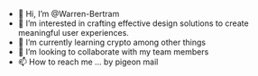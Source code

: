 - 👋 Hi, I’m @Warren-Bertram
- 👀 I’m interested in crafting effective design solutions to create meaningful user experiences.
- 🌱 I’m currently learning crypto among other things
- 💞️ I’m looking to collaborate with my team members
- 📫 How to reach me ... by pigeon mail

<!---
Warren-Bertram/Warren-Bertram is a ✨ special ✨ repository because its `README.md` (this file) appears on your GitHub profile.
You can click the Preview link to take a look at your changes.
--->
